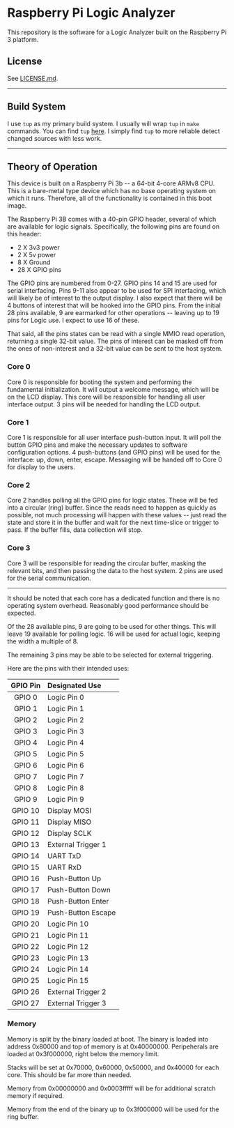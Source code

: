 # Raspberry Pi Logic Analyzer

This repository is the software for a Logic Analyzer built on the Raspberry Pi 3 platform.


## License

See [LICENSE.md](LICENSE.md).


---

## Build System

I use `tup` as my primary build system.  I usually will wrap `tup` in `make` commands.  You can find `tup` [here](https://gittup.org/tup/).  I simply find `tup` to more reliable detect changed sources with less work.


---

## Theory of Operation

This device is built on a Raspberry Pi 3b -- a 64-bit 4-core ARMv8 CPU.  This is a bare-metal type device which has no base operating system on which it runs.  Therefore, all of the functionality is contained in this boot image.

The Raspberry Pi 3B comes with a 40-pin GPIO header, several of which are available for logic signals.  Specifically, the following pins are found on this header:
* 2 X 3v3 power
* 2 X 5v power
* 8 X Ground
* 28 X GPIO pins


The GPIO pins are numbered from 0-27.  GPIO pins 14 and 15 are used for serial interfacing.  Pins 9-11 also appear to be used for SPI interfacing, which will likely be of interest to the output display.  I also expect that there will be 4 buttons of interest that will be hooked into the GPIO pins.  From the initial 28 pins available, 9 are earmarked for other operations -- leaving up to 19 pins for Logic use.  I expect to use 16 of these.

That said, all the pins states can be read with a single MMIO read operation, returning a single 32-bit value.  The pins of interest can be masked off from the ones of non-interest and a 32-bit value can be sent to the host system.


### Core 0

Core 0 is responsible for booting the system and performing the fundamental initialization.  It will output a welcome message, which will be on the LCD display.  This core will be responsible for handling all user interface output.  3 pins will be needed for handling the LCD output.


### Core 1

Core 1 is responsible for all user interface push-button input.  It will poll the button GPIO pins and make the necessary updates to software configuration options.  4 push-buttons (and GPIO pins) will be used for the interface: up, down, enter, escape.  Messaging will be handed off to Core 0 for display to the users.


### Core 2

Core 2 handles polling all the GPIO pins for logic states.  These will be fed into a circular (ring) buffer.  Since the reads need to happen as quickly as possible, not much processing will happen with these values -- just read the state and store it in the buffer and wait for the next time-slice or trigger to pass.  If the buffer fills, data collection will stop.


### Core 3

Core 3 will be responsible for reading the circular buffer, masking the relevant bits, and then passing the data to the host system.  2 pins are used for the serial communication.

---

It should be noted that each core has a dedicated function and there is no operating system overhead.  Reasonably good performance should be expected.

Of the 28 available pins, 9 are going to be used for other things.  This will leave 19 available for polling logic.  16 will be used for actual logic, keeping the width a multiple of 8.

The remaining 3 pins may be able to be selected for external triggering.


Here are the pins with their intended uses:

| GPIO Pin | Designated Use     |
|:--------:|:-------------------|
| GPIO  0  | Logic Pin  0       |
| GPIO  1  | Logic Pin  1       |
| GPIO  2  | Logic Pin  2       |
| GPIO  3  | Logic Pin  3       |
| GPIO  4  | Logic Pin  4       |
| GPIO  5  | Logic Pin  5       |
| GPIO  6  | Logic Pin  6       |
| GPIO  7  | Logic Pin  7       |
| GPIO  8  | Logic Pin  8       |
| GPIO  9  | Logic Pin  9       |
| GPIO 10  | Display MOSI       |
| GPIO 11  | Display MISO       |
| GPIO 12  | Display SCLK       |
| GPIO 13  | External Trigger 1 |
| GPIO 14  | UART TxD           |
| GPIO 15  | UART RxD           |
| GPIO 16  | Push-Button Up     |
| GPIO 17  | Push-Button Down   |
| GPIO 18  | Push-Button Enter  |
| GPIO 19  | Push-Button Escape |
| GPIO 20  | Logic Pin 10       |
| GPIO 21  | Logic Pin 11       |
| GPIO 22  | Logic Pin 12       |
| GPIO 23  | Logic Pin 13       |
| GPIO 24  | Logic Pin 14       |
| GPIO 25  | Logic Pin 15       |
| GPIO 26  | External Trigger 2 |
| GPIO 27  | External Trigger 3 |






### Memory

Memory is split by the binary loaded at boot.  The binary is loaded into address 0x80000 and top of memory is at 0x40000000.  Peripeherals are loaded at 0x3f000000, right below the memory limit.

Stacks will be set at 0x70000, 0x60000, 0x50000, and 0x40000 for each core.  This should be far more than needed.

Memory from 0x00000000 and 0x0003fffff will be for additional scratch memory if required.

Memory from the end of the binary up to 0x3f000000 will be used for the ring buffer.


